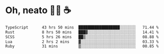 # Oh, neato 🧑‍💻 ☕

<!--START_SECTION:waka-->

```txt
TypeScript      43 hrs 50 mins  ██████████████████░░░░░░░   71.44 %
Rust            8 hrs 50 mins   ███▓░░░░░░░░░░░░░░░░░░░░░   14.41 %
SCSS            5 hrs 26 mins   ██▒░░░░░░░░░░░░░░░░░░░░░░   08.88 %
Lua             2 hrs 2 mins    ▓░░░░░░░░░░░░░░░░░░░░░░░░   03.33 %
Ruby            31 mins         ▒░░░░░░░░░░░░░░░░░░░░░░░░   00.85 %
```

<!--END_SECTION:waka-->
